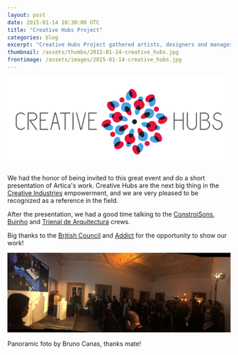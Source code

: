 ```yaml
---
layout: post
date: 2015-01-14 10:30:00 UTC
title: "Creative Hubs Project"
categories: blog
excerpt: "Creative Hubs Project gathered artists, designers and managers from the main European creative hubs."
thumbnail: /assets/thumbs/2015-01-14-creative_hubs.jpg
frontimage: /assets/images/2015-01-14-creative_hubs.jpg
---
```


![](/assets/images/2015-01-14-creative_hubs.jpg)

We had the honor of being invited to this great event and do a short presentation of Artica's work. Creative Hubs are the next big thing in the [Creative Industries][1] empowerment, and we are very pleased to be recognized as a reference in the field.

After the presentation, we had a good time talking to the [ConstroiSons][2], [Buinho][3] and [Trienal de Arquitectura][4] crews. 

Big thanks to the [British Council][5] and [Addict][6] for the opportunity to show our work!

![](/assets/images/2015-01-14-guilherme_creativehubs.jpg)

Panoramic foto by Bruno Canas, thanks mate!

[1]: http://en.wikipedia.org/wiki/Creative_industries
[2]: http://www.constroisons.com/
[3]: http://www.buinho.com
[4]: http://www.trienaldelisboa.com
[5]: http://www.britishcouncil.pt/
[6]: http://addict.pt/
